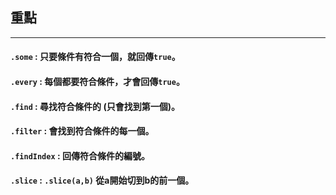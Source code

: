 ## 重點
---
#### `.some` : 只要條件有符合一個，就回傳`true`。
#### `.every` : 每個都要符合條件，才會回傳`true`。
#### `.find` : 尋找符合條件的 (只會找到第一個)。
#### `.filter` : 會找到符合條件的每一個。
#### `.findIndex` : 回傳符合條件的編號。
#### `.slice` : `.slice(a,b)` 從a開始切到b的前一個。
